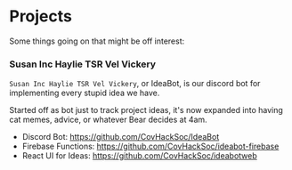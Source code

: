 # Projects

Some things going on that might be off interest:

### Susan Inc Haylie TSR Vel Vickery

`Susan Inc Haylie TSR Vel Vickery`, or IdeaBot, is our discord bot for 
implementing every stupid idea we have.

Started off as bot just to track project ideas, it's now expanded into having
cat memes, advice, or whatever Bear decides at 4am.

* Discord Bot: https://github.com/CovHackSoc/IdeaBot
* Firebase Functions: https://github.com/CovHackSoc/ideabot-firebase
* React UI for Ideas: https://github.com/CovHackSoc/ideabotweb
